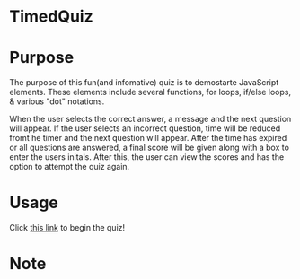# TimedQuiz

# Purpose

The purpose of this fun(and infomative) quiz is to demostarte JavaScript elements. These elements include several functions, for loops, if/else loops, & various "dot" notations.

When the user selects the correct answer, a message and the next question will appear. If the user selects an incorrect question, time will be reduced fromt he timer and the next question will appear.
After the time has expired or all questions are answered, a final score will be given along with a box to enter the users initals. After this, the user can view the scores and has the option to attempt the quiz again.

# Usage

Click <a href="https://perkyderm.github.io/TimedQuiz/">this link</a> to begin the quiz!

# Note
